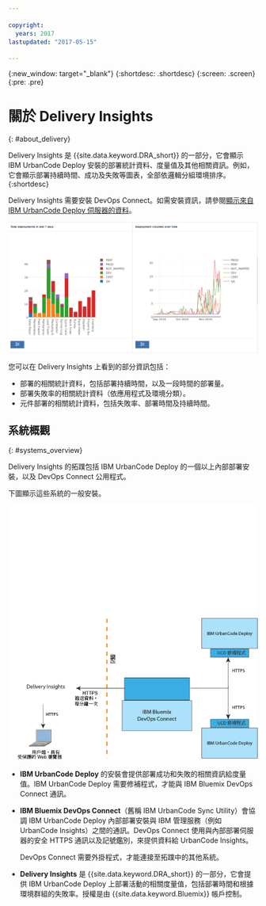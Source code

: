 ```yaml
---

copyright:
  years: 2017
lastupdated: "2017-05-15"

---
```


{:new_window: target="_blank"}
{:shortdesc: .shortdesc}
{:screen: .screen}
{:pre: .pre}

# 關於 Delivery Insights
{: #about_delivery}

Delivery Insights 是 {{site.data.keyword.DRA_short}} 的一部分，它會顯示 IBM UrbanCode Deploy 安裝的部署統計資料、度量值及其他相關資訊。例如，它會顯示部署持續時間、成功及失敗等圖表，全部依邏輯分組環境排序。
{:shortdesc}

Delivery Insights 需要安裝 DevOps Connect。如需安裝資訊，請參閱[顯示來自 IBM UrbanCode Deploy 伺服器的資料](uc_insights_connect_ucd.html)。

![根據 UrbanCode Insights 示範資料的兩個圖表](images/uc_insights_demo_data.gif)

您可以在 Delivery Insights 上看到的部分資訊包括：

- 部署的相關統計資料，包括部署持續時間，以及一段時間的部署量。
- 部署失敗率的相關統計資料（依應用程式及環境分類）。
- 元件部署的相關統計資料，包括失敗率、部署時間及持續時間。

## 系統概觀
{: #systems_overview}

Delivery Insights 的拓蹼包括 IBM UrbanCode Deploy <!-- (and optionally IBM UrbanCode Release) --> 的一個以上內部部署安裝，以及 DevOps Connect 公用程式。

下圖顯示這些系統的一般安裝。

![UrbanCode Insights（包括客戶內部部署系統及 IBM Cloud Services）的拓蹼概觀](images/uc_insights_overview_topology_multi_ucd.png)

- **IBM UrbanCode Deploy** 的安裝會提供部署成功和失敗的相關資訊給度量值。IBM UrbanCode Deploy 需要修補程式，才能與 IBM Bluemix DevOps Connect 通訊。

<!--
- **IBM UrbanCode Release** is an optional part of the topology. You can use the environment mappings in IBM UrbanCode Release to set logical environments for reports.

-->

- **IBM Bluemix DevOps Connect**（舊稱 IBM UrbanCode Sync Utility）會協調 IBM UrbanCode Deploy <!-- and IBM UrbanCode Release --> 內部部署安裝與 IBM 管理服務（例如 UrbanCode Insights）之間的通訊。DevOps Connect 使用與內部部署伺服器的安全 HTTPS 通訊以及記號鑑別，來提供資料給 UrbanCode Insights。

  DevOps Connect 需要外掛程式，才能連接至拓蹼中的其他系統。

- **Delivery Insights** 是 {{site.data.keyword.DRA_short}} 的一部分，它會提供 IBM UrbanCode Deploy 上部署活動的相關度量值，包括部署時間和根據環境群組的失敗率。授權是由 {{site.data.keyword.Bluemix}} 帳戶控制。
